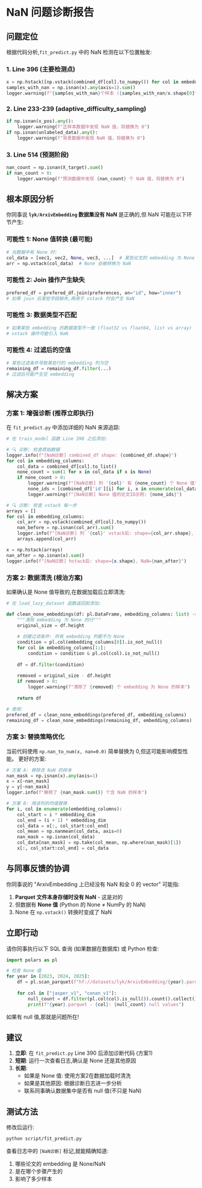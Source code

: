 # NaN 问题诊断报告

## 问题定位

根据代码分析,`fit_predict.py` 中的 NaN 检测在以下位置触发:

### 1. **Line 396** (主要检测点)
```python
x = np.hstack([np.vstack(combined_df[col].to_numpy()) for col in embedding_columns])
samples_with_nan = np.isnan(x).any(axis=1).sum()
logger.warning(f"{samples_with_nan}个样本 ({samples_with_nan/x.shape[0]*100:.2f}%) 包含NaN值")
```

### 2. **Line 233-239** (adaptive_difficulty_sampling)
```python
if np.isnan(x_pos).any():
    logger.warning(f"正样本数据中发现 NaN 值，将替换为 0")
if np.isnan(unlabeled_data).any():
    logger.warning(f"背景数据中发现 NaN 值，将替换为 0")
```

### 3. **Line 514** (预测阶段)
```python
nan_count = np.isnan(X_target).sum()
if nan_count > 0:
    logger.warning(f"预测数据中发现 {nan_count} 个 NaN 值，将替换为 0")
```

## 根本原因分析

你同事说 **`lyk/ArxivEmbedding` 数据集没有 NaN** 是正确的,但 NaN 可能在以下环节产生:

### 可能性 1: None 值转换 (最可能)
```python
# 当数据中有 None 时:
col_data = [vec1, vec2, None, vec3, ...]  # 某些论文的 embedding 为 None
arr = np.vstack(col_data)  # None 会被转换为 NaN
```

### 可能性 2: Join 操作产生缺失
```python
prefered_df = prefered_df.join(preferences, on="id", how="inner")
# 如果 join 后某些字段缺失,再用于 vstack 时会产生 NaN
```

### 可能性 3: 数据类型不匹配
```python
# 如果某些 embedding 的数据类型不一致 (float32 vs float64, list vs array)
# vstack 操作可能引入 NaN
```

### 可能性 4: 过滤后的空值
```python
# 某些过滤条件导致某些行的 embedding 列为空
remaining_df = remaining_df.filter(...)
# 过滤后可能产生空 embedding
```

## 解决方案

### 方案 1: 增强诊断 (推荐立即执行)

在 `fit_predict.py` 中添加详细的 NaN 来源追踪:

```python
# 在 train_model 函数 Line 390 之后添加:

# 🔍 诊断: 检查原始数据
logger.info(f"[NaN诊断] combined_df shape: {combined_df.shape}")
for col in embedding_columns:
    col_data = combined_df[col].to_list()
    none_count = sum(1 for x in col_data if x is None)
    if none_count > 0:
        logger.warning(f"[NaN诊断] 列 '{col}' 有 {none_count} 个 None 值")
        none_ids = [combined_df['id'][i] for i, x in enumerate(col_data) if x is None][:5]
        logger.warning(f"[NaN诊断] None 值的论文ID示例: {none_ids}")

# 🔍 诊断: 检查 vstack 每一步
arrays = []
for col in embedding_columns:
    col_arr = np.vstack(combined_df[col].to_numpy())
    nan_before = np.isnan(col_arr).sum()
    logger.info(f"[NaN诊断] 列 '{col}' vstack后: shape={col_arr.shape}, NaN={nan_before}")
    arrays.append(col_arr)

x = np.hstack(arrays)
nan_after = np.isnan(x).sum()
logger.info(f"[NaN诊断] hstack后: shape={x.shape}, NaN={nan_after}")
```

### 方案 2: 数据清洗 (根治方案)

如果确认是 None 值导致的,在数据加载后立即清洗:

```python
# 在 load_lazy_dataset 函数返回前添加:

def clean_none_embeddings(df: pl.DataFrame, embedding_columns: list) -> pl.DataFrame:
    """清除 embedding 为 None 的行"""
    original_size = df.height
    
    # 创建过滤条件: 所有 embedding 列都不为 None
    condition = pl.col(embedding_columns[0]).is_not_null()
    for col in embedding_columns[1:]:
        condition = condition & pl.col(col).is_not_null()
    
    df = df.filter(condition)
    
    removed = original_size - df.height
    if removed > 0:
        logger.warning(f"清除了 {removed} 个 embedding 为 None 的样本")
    
    return df

# 使用:
prefered_df = clean_none_embeddings(prefered_df, embedding_columns)
remaining_df = clean_none_embeddings(remaining_df, embedding_columns)
```

### 方案 3: 替换策略优化

当前代码使用 `np.nan_to_num(x, nan=0.0)` 简单替换为 0,但这可能影响模型性能。
更好的方案:

```python
# 方案 A: 移除含 NaN 的样本
nan_mask = np.isnan(x).any(axis=1)
x = x[~nan_mask]
y = y[~nan_mask]
logger.info(f"移除了 {nan_mask.sum()} 个含 NaN 的样本")

# 方案 B: 用该列的均值替换
for i, col in enumerate(embedding_columns):
    col_start = i * embedding_dim
    col_end = (i + 1) * embedding_dim
    col_data = x[:, col_start:col_end]
    col_mean = np.nanmean(col_data, axis=0)
    nan_mask = np.isnan(col_data)
    col_data[nan_mask] = np.take(col_mean, np.where(nan_mask)[1])
    x[:, col_start:col_end] = col_data
```

## 与同事反馈的协调

你同事说的 "ArxivEmbedding 上已经没有 NaN 和全 0 的 vector" 可能指:
1. **Parquet 文件本身存储时没有 NaN** - 这是对的
2. 但数据有 **None 值** (Python 的 None ≠ NumPy 的 NaN)
3. None 在 `np.vstack()` 转换时变成了 NaN

## 立即行动

请你同事执行以下 SQL 查询 (如果数据在数据库) 或 Python 检查:

```python
import polars as pl

# 检查 None 值
for year in [2023, 2024, 2025]:
    df = pl.scan_parquet(f"hf://datasets/lyk/ArxivEmbedding/{year}.parquet")
    
    for col in ["jasper_v1", "conan_v1"]:
        null_count = df.filter(pl.col(col).is_null()).count().collect()[0, 0]
        print(f"{year}.parquet - {col}: {null_count} null values")
```

如果有 null 值,那就是问题所在!

## 建议

1. **立即**: 在 `fit_predict.py` Line 390 后添加诊断代码 (方案1)
2. **短期**: 运行一次查看日志,确认是 None 还是其他原因
3. **长期**: 
   - 如果是 None 值: 使用方案2在数据加载时清洗
   - 如果是其他原因: 根据诊断日志进一步分析
   - 联系同事确认数据集中是否有 null 值(不只是 NaN)

## 测试方法

修改后运行:
```bash
python script/fit_predict.py
```

查看日志中的 `[NaN诊断]` 标记,就能精确知道:
1. 哪些论文的 embedding 是 None/NaN
2. 是在哪个步骤产生的
3. 影响了多少样本
